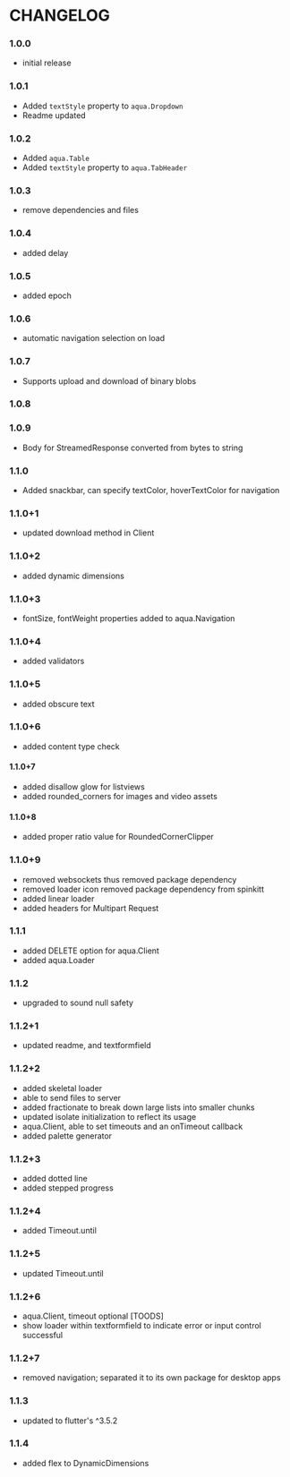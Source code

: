 # CHANGELOG

### 1.0.0
- initial release

### 1.0.1
- Added `textStyle` property to `aqua.Dropdown`
- Readme updated

### 1.0.2
- Added `aqua.Table`
- Added `textStyle` property to `aqua.TabHeader`

### 1.0.3
- remove dependencies and files

### 1.0.4
- added delay

### 1.0.5
- added epoch

### 1.0.6
- automatic navigation selection on load

### 1.0.7
- Supports upload and download of binary blobs

### 1.0.8

### 1.0.9
- Body for StreamedResponse converted from bytes to string

### 1.1.0
- Added snackbar, can specify textColor, hoverTextColor for navigation

### 1.1.0+1
- updated download method in Client

### 1.1.0+2
- added dynamic dimensions

### 1.1.0+3
- fontSize, fontWeight properties added to aqua.Navigation

### 1.1.0+4
- added validators

### 1.1.0+5
- added obscure text

### 1.1.0+6
- added content type check

#### 1.1.0+7
- added disallow glow for listviews
- added rounded_corners for images and video assets

#### 1.1.0+8
- added proper ratio value for RoundedCornerClipper

### 1.1.0+9
- removed websockets thus removed package dependency
- removed loader icon removed package dependency from spinkitt
- added linear loader
- added headers for Multipart Request

### 1.1.1
- added DELETE option for aqua.Client
- added aqua.Loader

### 1.1.2
- upgraded to sound null safety

### 1.1.2+1
- updated readme, and textformfield

### 1.1.2+2
- added skeletal loader
- able to send files to server
- added fractionate to break down large lists into smaller chunks
- updated isolate initialization to reflect its usage
- aqua.Client, able to set timeouts and an onTimeout callback
- added palette generator

### 1.1.2+3
- added dotted line
- added stepped progress
### 1.1.2+4
- added Timeout.until
### 1.1.2+5
- updated Timeout.until
### 1.1.2+6
- aqua.Client, timeout optional
[TOODS]
- show loader within textformfield to indicate error or input control successful

### 1.1.2+7
- removed navigation; separated it to its own package for desktop apps

### 1.1.3
- updated to flutter's ^3.5.2

### 1.1.4
- added flex to DynamicDimensions